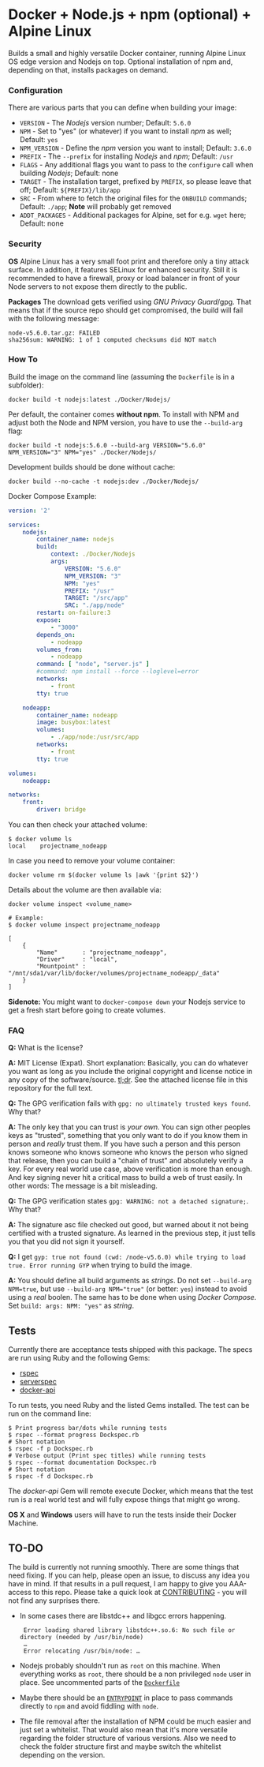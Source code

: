 # Docker + Node.js + npm (optional) + Alpine Linux

Builds a small and highly versatile Docker container, running Alpine Linux OS edge version 
and Nodejs on top. Optional installation of npm and, depending on that, installs packages 
on demand.

### Configuration

There are various parts that you can define when building your image:

 * `VERSION` - The _Nodejs_ version number; Default: `5.6.0`
 * `NPM` - Set to "yes" (or whatever) if you want to install _npm_ as well; Default: `yes`
 * `NPM_VERSION` - Define the _npm_ version you want to install; Default: `3.6.0`
 * `PREFIX` - The `--prefix` for installing _Nodejs_ and _npm_; Default: `/usr`
 * `FLAGS` - Any additional flags you want to pass to the `configure` call when building _Nodejs_; Default: none
 * `TARGET` - The installation target, prefixed by `PREFIX`, so please leave that off; Default: `${PREFIX}/lib/app`
 * `SRC` - From where to fetch the original files for the `ONBUILD` commands; Default: `./app`; **Note** will probably get removed
 * `ADDT_PACKAGES` - Additional packages for Alpine, set for e.g. `wget` here; Default: none

### Security

**OS** Alpine Linux has a very small foot print and therefore only a tiny attack surface. 
In addition, it features SELinux for enhanced security. Still it is recommended to 
have a firewall, proxy or load balancer in front of your Node servers to not expose 
them directly to the public.

**Packages** The download gets verified using _GNU Privacy Guard_/gpg. That means that 
if the source repo should get compromised, the build will fail with the 
following message:

```shell
node-v5.6.0.tar.gz: FAILED
sha256sum: WARNING: 1 of 1 computed checksums did NOT match
```

### How To

Build the image on the command line (assuming the `Dockerfile` is in a subfolder):

    docker build -t nodejs:latest ./Docker/Nodejs/

Per default, the container comes **without npm**. To install with NPM and adjust 
both the Node and NPM version, you have to use the `--build-arg` flag:

    docker build -t nodejs:5.6.0 --build-arg VERSION="5.6.0" NPM_VERSION="3" NPM="yes" ./Docker/Nodejs/

Development builds should be done without cache:

    docker build --no-cache -t nodejs:dev ./Docker/Nodejs/

Docker Compose Example:

```yml
version: '2'

services:
    nodejs:
        container_name: nodejs
        build:
            context: ./Docker/Nodejs
            args:
                VERSION: "5.6.0"
                NPM_VERSION: "3"
                NPM: "yes"
                PREFIX: "/usr"
                TARGET: "/src/app"
                SRC: "./app/node"
        restart: on-failure:3
        expose:
            - "3000"
        depends_on:
            - nodeapp
        volumes_from:
            - nodeapp
        command: [ "node", "server.js" ]
        #command: npm install --force --loglevel=error
        networks:
            - front
        tty: true

    nodeapp:
        container_name: nodeapp
        image: busybox:latest
        volumes:
            - ./app/node:/usr/src/app
        networks:
            - front
        tty: true

volumes:
	nodeapp:

networks:
    front:
        driver: bridge
```

You can then check your attached volume:

```shell
$ docker volume ls
local    projectname_nodeapp
```

In case you need to remove your volume container:

```shell
docker volume rm $(docker volume ls |awk '{print $2}')
```

Details about the volume are then available via:

```shell
docker volume inspect <volume_name>

# Example:
$ docker volume inspect projectname_nodeapp

[
    {
        "Name"       : "projectname_nodeapp",
        "Driver"     : "local",
        "Mountpoint" : "/mnt/sda1/var/lib/docker/volumes/projectname_nodeapp/_data"
    }
]
```

**Sidenote:** You might want to `docker-compose down` your Nodejs service 
to get a fresh start before going to create volumes.

### FAQ

**Q:** What is the license?

**A:** MIT License (Expat). Short explanation: Basically, you can do whatever you 
want as long as you include the original copyright and license notice in any copy 
of the software/source. [tl;dr](https://tldrlegal.com/license/mit-license). See 
the attached license file in this repository for the full text.

**Q:** The GPG verification fails with `gpg: no ultimately trusted keys found`. Why that?

**A:** The only key that you can trust is _your own_. You can sign other peoples
keys as "trusted", something that you only want to do if you know them in person 
and _really_ trust them. If you have such a person and this person knows someone 
who knows someone who knows the person who signed that release, then you can 
build a "chain of trust" and absolutely verify a key. For every real world use 
case, above verification is more than enough. And key signing never hit a critical 
mass to build a web of trust easily. In other words: The message is a bit misleading.

**Q:** The GPG verification states `gpg: WARNING: not a detached signature;`. Why that?

**A:** The signature asc file checked out good, but warned about it not being 
certified with a trusted signature. As learned in the previous step, it just 
tells you that you did not sign it yourself.

**Q:** I get `gyp: true not found (cwd: /node-v5.6.0) while trying to load true. Error running GYP`
when trying to build the image.

**A:** You should define all build arguments as _strings_. Do not set `--build-arg NPM=true`, but 
use `--build-arg NPM="true"` (or better: `yes`) instead to avoid using a _real_ boolen. 
The same has to be done when using _Docker Compose_. Set `build: args: NPM: "yes"` as _string_.

## Tests

Currently there are acceptance tests shipped with this package. The specs 
are run using Ruby and the following Gems:

 * [rspec](https://rubygems.org/gems/rspec)
 * [serverspec](https://rubygems.org/gems/serverspec)
 * [docker-api](https://rubygems.org/gems/docker-api)

To run tests, you need Ruby and the listed Gems installed. The test can 
be run on the command line:

```shell
$ Print progress bar/dots while running tests
$ rspec --format progress Dockspec.rb
# Short notation
$ rspec -f p Dockspec.rb
# Verbose output (Print spec titles) while running tests
$ rspec --format documentation Dockspec.rb
# Short notation
$ rspec -f d Dockspec.rb
```

The _docker-api_ Gem will remote execute Docker, which means that the test run 
is a real world test and will fully expose things that might go wrong.

**OS X** and **Windows** users will have to run the tests inside their Docker Machine.

## TO-DO

The build is currently not running smoothly. There are some things that need fixing. 
If you can help, please open an issue, to discuss any idea you have in mind. If that 
results in a pull request, I am happy to give you AAA-access to this repo. Please take a 
quick look at [CONTRIBUTING](CONTRIBUTING.md) - you will not find any surprises there. 

 * In some cases there are libstdc++ and libgcc errors happening.
 
        Error loading shared library libstdc++.so.6: No such file or directory (needed by /usr/bin/node)
        …
        Error relocating /usr/bin/node: …

 * Nodejs probably shouldn't run as `root` on this machine. When everything works as `root`, 
 there should be a non privileged `node` user in place. See uncommented parts of the [`Dockerfile`](Dockerfile)
 * Maybe there should be an [`ENTRYPOINT`](docker-entrypoint.sh) in place to pass commands directly 
 to `npm` and avoid fiddling with `node`.
 * The file removal after the installation of NPM could be much easier and just set a whitelist.
 That would also mean that it's more versatile regarding the folder structure of various versions.
 Also we need to check the folder structure first and maybe switch the whitelist depending on the version.
